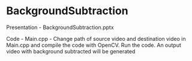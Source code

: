 # BackgroundSubtraction

Presentation - BackgroundSubtraction.pptx

Code - Main.cpp - Change path of source video and destination video in Main.cpp and compile the code with OpenCV. Run the code. An output video with background subtracted will be generated
